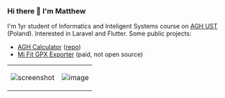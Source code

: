 ### Hi there 👋 I'm Matthew

I'm 1yr student of Informatics and Inteligent Systems course on <a href="https://www.agh.edu.pl">AGH UST</a> (Poland). Interested in Laravel and Flutter.
Some public projects:
- <a href="http://kalkulatoragh.pl">AGH Calculator</a> (<a href="https://github.com/matisiekpl/agh-calculator">repo</a>)
- <a href="https://play.google.com/store/apps/details?id=pl.enteam.mifit_gpx_exporter&hl=pl&gl=US"> Mi Fit GPX Exporter</a> (paid, not open source)

<table border="0">
 <tr>
    <td width="60%">
      
   ![screenshot](https://user-images.githubusercontent.com/21008961/137363573-6fd4cdf5-f1b0-423c-92ef-1cca071a12a4.png)

   </td>
   <td width="40%">
      
   ![image](https://user-images.githubusercontent.com/21008961/137364071-973949ef-2d32-4308-a7b6-f86716f0b891.png)

     
   </td>
 </tr>
</table>

<!--
**matisiekpl/matisiekpl** is a ✨ _special_ ✨ repository because its `README.md` (this file) appears on your GitHub profile.

Here are some ideas to get you started:

- 🔭 I’m currently working on ...
- 🌱 I’m currently learning ...
- 👯 I’m looking to collaborate on ...
- 🤔 I’m looking for help with ...
- 💬 Ask me about ...
- 📫 How to reach me: ...
- 😄 Pronouns: ...
- ⚡ Fun fact: ...
-->
